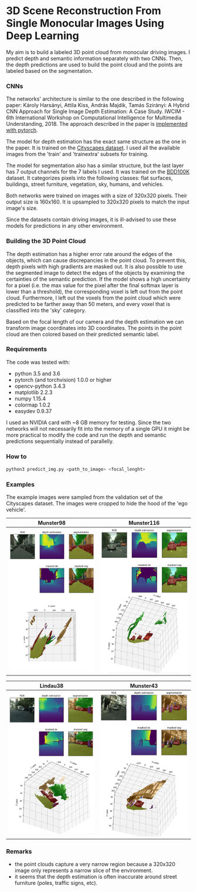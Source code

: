 

3D Scene Reconstruction From Single Monocular Images Using Deep Learning
============================================
My aim is to build a labeled 3D point cloud from monocular driving images. I predict depth and semantic information separately with two CNNs. Then, the depth predictions are used to build the point cloud and the points are labeled based on the segmentation.


### CNNs
The networks' architecture is similar to the one described in the following paper:
Károly Harsányi, Attila Kiss, András Majdik, Tamás Szirányi: A Hybrid CNN Approach for Single Image Depth Estimation: A Case Study. IWCIM - 6th International Workshop on Computational Intelligence for Multimedia Understanding, 2018.
The approach described in the paper is [implemented with pytorch](https://github.com/karoly-hars/DE_resnet_unet_hyb).

The model for depth estimation has the exact same structure as the one in the paper. It is trained on the [Cityscapes dataset](https://www.cityscapes-dataset.com/dataset-overview/). I used all the available images from the 'train' and 'trainextra' subsets for training. 

The model for segmentation also has a similar structure, but the last layer has 7 output channels for the 7 labels I used. It was trained on the [BDD100K](http://bair.berkeley.edu/blog/2018/05/30/bdd/) dataset.  It categorizes pixels into the following classes: flat surfaces, buildings, street furniture, vegetation, sky, humans, and vehicles.

Both networks were trained on images with a size of 320x320 pixels. Their output size is 160x160. It is upsampled to 320x320 pixels to match the input image's size.

Since the datasets contain driving images, it is ill-advised to use these models for predictions in any other environment. 

### Building the 3D Point Cloud
The depth estimation has a higher error rate around the edges of the objects, which can cause discrepancies in the point cloud. To prevent this, depth pixels with high gradients are masked out. It is also possible to use the segmented image to detect the edges of the objects by examining the certainties of the semantic prediction. If the model shows a high uncertainty for a pixel (i.e. the max value for the pixel after the final softmax layer is lower than a threshold), the corresponding voxel is left out from the point cloud. Furthermore, I left out the voxels from the point cloud which were predicted to be farther away than 50 meters, and every voxel that is classified into the 'sky' category.

Based on the focal length of our camera and the depth estimation we can transform image coordinates into 3D coordinates. The points in the point cloud are then colored based on their predicted semantic label.

### Requirements
The code was tested with:
- python 3.5 and 3.6
- pytorch (and torchvision) 1.0.0 or higher
- opencv-python 3.4.3
- matplotlib 2.2.3
- numpy 1.15.4
- colormap 1.0.2
- easydev 0.9.37

I used an NVIDIA card with ~8 GB memory for testing. Since the two networks will not necessarily fit into the memory of a single GPU it might be more practical to modify the code and run the depth and semantic predictions sequentially instead of parallelly.

### How to
```sh
python3 predict_img.py <path_to_image> <focal_lenght>
```
### Examples
The example images were sampled from the validation set of the Cityscapes dataset. The images were cropped to hide the hood of the 'ego vehicle'.

Munster98          |  Munster116
:-------------------------:|:-------------------------:
![Screenshot](docs/munster_98.png) | ![Screenshot](docs/munster_116.png)

Lindau38          |  Munster43
:-------------------------:|:-------------------------:
![Screenshot](docs/lindau_38.png) | ![Screenshot](docs/munster_43.png)

 
### Remarks
- the point clouds capture a very narrow region because a 320x320 image only represents a narrow slice of the environment. 
- it seems that the depth estimation is often inaccurate around street furniture (poles, traffic signs, etc).

